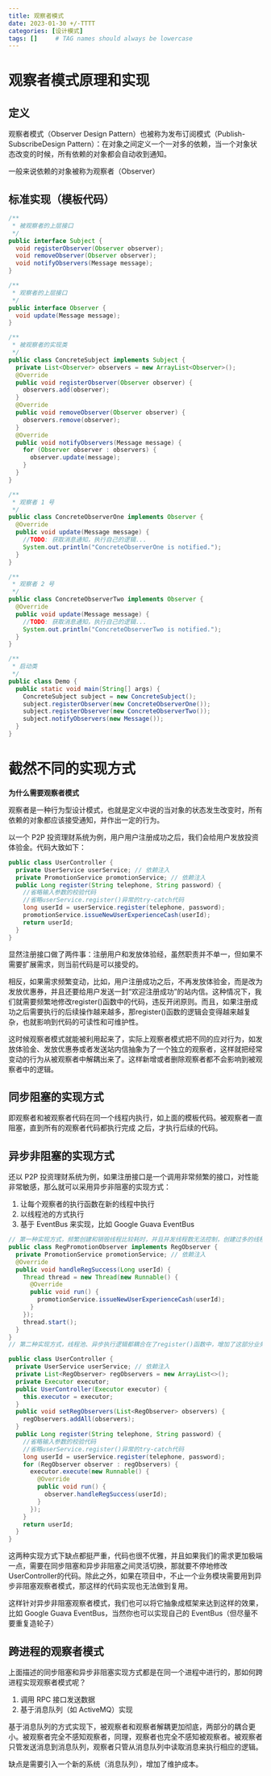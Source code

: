 ```yaml
---
title: 观察者模式
date: 2023-01-30 +/-TTTT
categories: [设计模式]
tags: []     # TAG names should always be lowercase
---
```


# 观察者模式原理和实现
## 定义
观察者模式（Observer Design Pattern）也被称为发布订阅模式（Publish-SubscribeDesign Pattern）：在对象之间定义一个一对多的依赖，当一个对象状态改变的时候，所有依赖的对象都会自动收到通知。

一般来说依赖的对象被称为观察者（Observer）

## 标准实现（模板代码）
```java
/**
 * 被观察者的上层接口
 */
public interface Subject {
  void registerObserver(Observer observer);
  void removeObserver(Observer observer);
  void notifyObservers(Message message);
}

/**
 * 观察者的上层接口
 */
public interface Observer {
  void update(Message message);
}

/**
 * 被观察者的实现类
 */
public class ConcreteSubject implements Subject {
  private List<Observer> observers = new ArrayList<Observer>();
  @Override
  public void registerObserver(Observer observer) {
    observers.add(observer);
  }
  @Override
  public void removeObserver(Observer observer) {
    observers.remove(observer);
  }
  @Override
  public void notifyObservers(Message message) {
    for (Observer observer : observers) {
      observer.update(message);
    }
  }
}

/**
 * 观察者 1 号
 */
public class ConcreteObserverOne implements Observer {
  @Override
  public void update(Message message) {
    //TODO: 获取消息通知，执行自己的逻辑...
    System.out.println("ConcreteObserverOne is notified.");
  }
}

/**
 * 观察者 2 号
 */
public class ConcreteObserverTwo implements Observer {
  @Override
  public void update(Message message) {
    //TODO: 获取消息通知，执行自己的逻辑...
    System.out.println("ConcreteObserverTwo is notified.");
  }
}

/**
 * 启动类
 */
public class Demo {
  public static void main(String[] args) {
    ConcreteSubject subject = new ConcreteSubject();
    subject.registerObserver(new ConcreteObserverOne());
    subject.registerObserver(new ConcreteObserverTwo());
    subject.notifyObservers(new Message());
  }
}
```

# 截然不同的实现方式
**为什么需要观察者模式**

观察者是一种行为型设计模式，也就是定义中说的当对象的状态发生改变时，所有依赖的对象都应该接受通知，并作出一定的行为。

以一个 P2P 投资理财系统为例，用户用户注册成功之后，我们会给用户发放投资体验金。代码大致如下：

```java
public class UserController {
  private UserService userService; // 依赖注入
  private PromotionService promotionService; // 依赖注入
  public Long register(String telephone, String password) {
    //省略输入参数的校验代码
    //省略userService.register()异常的try-catch代码
    long userId = userService.register(telephone, password);
    promotionService.issueNewUserExperienceCash(userId);
    return userId;
  }
}
```

显然注册接口做了两件事：注册用户和发放体验经，虽然职责并不单一，但如果不需要扩展需求，则当前代码是可以接受的。

相反，如果需求频繁变动，比如，用户注册成功之后，不再发放体验金，而是改为发放优惠券，并且还要给用户发送一封“欢迎注册成功”的站内信。这种情况下，我们就需要频繁地修改register()函数中的代码，违反开闭原则。而且，如果注册成功之后需要执行的后续操作越来越多，那register()函数的逻辑会变得越来越复杂，也就影响到代码的可读性和可维护性。

这时候观察者模式就能被利用起来了，实际上观察者模式把不同的应对行为，如发放体验金、发放优惠券或者发送站内信抽象为了一个独立的观察者，这样就把经常变动的行为从被观察者中解耦出来了。这样新增或者删除观察者都不会影响到被观察者中的逻辑。

## 同步阻塞的实现方式
即观察者和被观察者代码在同一个线程内执行，如上面的模板代码。被观察者一直阻塞，直到所有的观察者代码都执行完成
之后，才执行后续的代码。

## 异步非阻塞的实现方式
还以 P2P 投资理财系统为例，如果注册接口是一个调用非常频繁的接口，对性能非常敏感，那么就可以采用异步非阻塞的实现方式：

1. 让每个观察者的执行函数在新的线程中执行
2. 以线程池的方式执行
3. 基于 EventBus 来实现，比如 Google Guava EventBus

```java
// 第一种实现方式，频繁创建和销毁线程比较耗时，并且并发线程数无法控制，创建过多的线程会导致堆栈溢出。
public class RegPromotionObserver implements RegObserver {
  private PromotionService promotionService; // 依赖注入
  @Override
  public void handleRegSuccess(Long userId) {
    Thread thread = new Thread(new Runnable() {
      @Override
      public void run() {
        promotionService.issueNewUserExperienceCash(userId);
      }
    });
    thread.start();
  }
}
// 第二种实现方式，线程池、异步执行逻辑都耦合在了register()函数中，增加了这部分业务代码的维护成本。

public class UserController {
  private UserService userService; // 依赖注入
  private List<RegObserver> regObservers = new ArrayList<>();
  private Executor executor;
  public UserController(Executor executor) {
    this.executor = executor;
  }
  public void setRegObservers(List<RegObserver> observers) {
    regObservers.addAll(observers);
  }
  public Long register(String telephone, String password) {
    //省略输入参数的校验代码
    //省略userService.register()异常的try-catch代码
    long userId = userService.register(telephone, password);
    for (RegObserver observer : regObservers) {
      executor.execute(new Runnable() {
        @Override
        public void run() {
          observer.handleRegSuccess(userId);
        }
      });
    }
    return userId;
  }
}
```

这两种实现方式下缺点都挺严重，代码也很不优雅，并且如果我们的需求更加极端一点，需要在同步阻塞和异步非阻塞之间灵活切换，那就要不停地修改UserController的代码。除此之外，如果在项目中，不止一个业务模块需要用到异步非阻塞观察者模式，那这样的代码实现也无法做到复用。

这样针对异步非阻塞观察者模式，我们也可以将它抽象成框架来达到这样的效果，比如 Google Guava EventBus，当然你也可以实现自己的 EventBus（但尽量不要重复造轮子）

## 跨进程的观察者模式
上面描述的同步阻塞和异步非阻塞实现方式都是在同一个进程中进行的，那如何跨进程实现观察者模式呢？

1. 调用 RPC 接口发送数据
2. 基于消息队列（如 ActiveMQ）实现

基于消息队列的方式实现下，被观察者和观察者解耦更加彻底，两部分的耦合更小。被观察者完全不感知观察者，同理，观察者也完全不感知被观察者。被观察者只管发送消息到消息队列，观察者只管从消息队列中读取消息来执行相应的逻辑。

缺点是需要引入一个新的系统（消息队列），增加了维护成本。